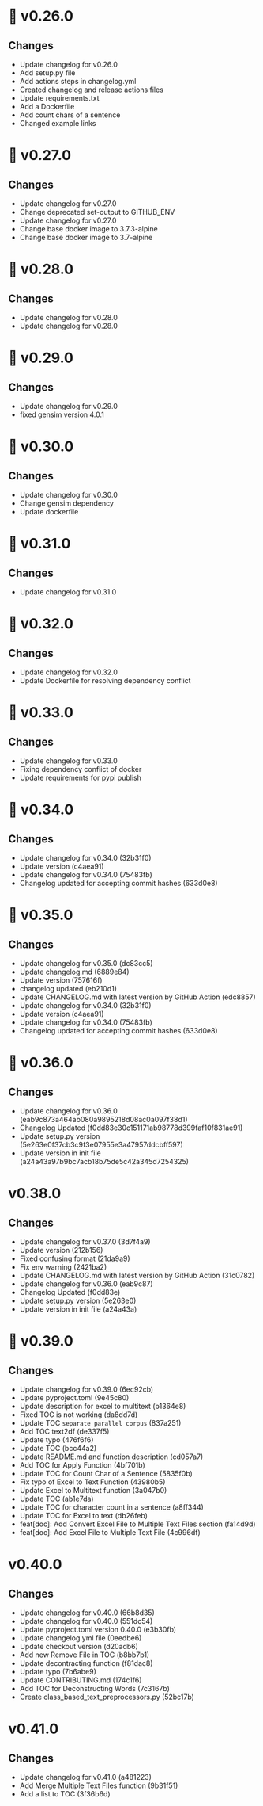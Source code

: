 # 🔖 v0.26.0

## Changes

- Update changelog for v0.26.0
- Add setup.py file
- Add actions steps in changelog.yml
- Created changelog and release actions files
- Update requirements.txt
- Add a Dockerfile
- Add count chars of a sentence
- Changed example links

# 🔖 v0.27.0

## Changes

- Update changelog for v0.27.0
- Change deprecated set-output to GITHUB_ENV
- Update changelog for v0.27.0
- Change base docker image to 3.7.3-alpine
- Change base docker image to 3.7-alpine

# 🔖 v0.28.0

## Changes

- Update changelog for v0.28.0
- Update changelog for v0.28.0

# 🔖 v0.29.0

## Changes

- Update changelog for v0.29.0
- fixed gensim version 4.0.1

# 🔖 v0.30.0

## Changes

- Update changelog for v0.30.0
- Change gensim dependency
- Update dockerfile

# 🔖 v0.31.0

## Changes

- Update changelog for v0.31.0

# 🔖 v0.32.0

## Changes

- Update changelog for v0.32.0
- Update Dockerfile for resolving dependency conflict

# 🔖 v0.33.0

## Changes

- Update changelog for v0.33.0
- Fixing dependency conflict of docker
- Update requirements for pypi publish

# 🔖 v0.34.0

## Changes

- Update changelog for v0.34.0 (32b31f0)
- Update version (c4aea91)
- Update changelog for v0.34.0 (75483fb)
- Changelog updated for accepting commit hashes (633d0e8)

# 🔖 v0.35.0

## Changes

- Update changelog for v0.35.0 (dc83cc5)
- Update changelog.md (6889e84)
- Update version (757616f)
- changelog updated (eb210d1)
- Update CHANGELOG.md with latest version by GitHub Action (edc8857)
- Update changelog for v0.34.0 (32b31f0)
- Update version (c4aea91)
- Update changelog for v0.34.0 (75483fb)
- Changelog updated for accepting commit hashes (633d0e8)

# 🔖 v0.36.0

## Changes

- Update changelog for v0.36.0 (eab9c873a464ab080a9895218d08ac0a097f38d1)
- Changelog Updated (f0dd83e30c151171ab98778d399faf10f831ae91)
- Update setup.py version (5e263e0f37cb3c9f3e07955e3a47957ddcbff597)
- Update version in init file (a24a43a97b9bc7acb18b75de5c42a345d7254325)

# v0.38.0

## Changes

- Update changelog for v0.37.0 (3d7f4a9)
- Update version (212b156)
- Fixed confusing format (21da9a9)
- Fix env warning (2421ba2)
- Update CHANGELOG.md with latest version by GitHub Action (31c0782)
- Update changelog for v0.36.0 (eab9c87)
- Changelog Updated (f0dd83e)
- Update setup.py version (5e263e0)
- Update version in init file (a24a43a)

# 🔖 v0.39.0

## Changes

- Update changelog for v0.39.0 (6ec92cb)
- Update pyproject.toml (9e45c80)
- Update description for excel to multitext (b1364e8)
- Fixed TOC is not working (da8dd7d)
- Update TOC `separate parallel corpus` (837a251)
- Add TOC text2df (de337f5)
- Update typo (476f6f6)
- Update TOC (bcc44a2)
- Update README.md and function description (cd057a7)
- Add TOC for Apply Function (4bf701b)
- Update TOC for Count Char of a Sentence (5835f0b)
- Fix typo of Excel to Text Function (43980b5)
- Update Excel to Multitext function (3a047b0)
- Update TOC (ab1e7da)
- Update TOC for character count in a sentence (a8ff344)
- Update TOC for Excel to text (db26feb)
- feat[doc]: Add Convert Excel File to Multiple Text Files section (fa14d9d)
- feat[doc]: Add Excel File to Multiple Text File (4c996df)

# v0.40.0

## Changes

- Update changelog for v0.40.0 (66b8d35)
- Update changelog for v0.40.0 (551dc54)
- Update pyproject.toml version 0.40.0 (e3b30fb)
- Update changelog.yml file (0eedbe6)
- Update checkout version (d20adb6)
- Add new Remove File in TOC (b8bb7b1)
- Update decontracting function (f81dac8)
- Update typo (7b6abe9)
- Update CONTRIBUTING.md (174c1f6)
- Add TOC for Deconstructing Words (7c3167b)
- Create class_based_text_preprocessors.py (52bc17b)

# v0.41.0

## Changes

- Update changelog for v0.41.0 (a481223)
- Add Merge Multiple Text Files function (9b31f51)
- Add a list to TOC (3f36b6d)
